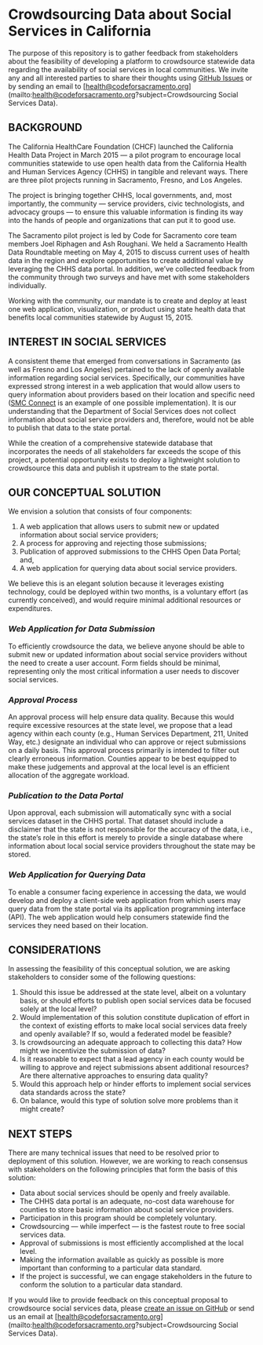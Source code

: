 # Crowdsourcing Data about Social Services in California

The purpose of this repository is to gather feedback from stakeholders about the feasibility of developing a platform to crowdsource statewide data regarding the availability of social services in local communities. We invite any and all interested parties to share their thoughts using [GitHub Issues](https://github.com/code4sac/social-services/issues) or by sending an email to [health@codeforsacramento.org](mailto:health@codeforsacramento.org?subject=Crowdsourcing Social Services Data). 

## BACKGROUND
The California HealthCare Foundation (CHCF) launched the California Health Data Project in March 2015 — a pilot program to encourage local communities statewide to use open health data from the California Health and Human Services Agency (CHHS) in tangible and relevant ways. There are three pilot projects running in Sacramento, Fresno, and Los Angeles.

The project is bringing together CHHS, local governments, and, most importantly, the community — service providers, civic technologists, and advocacy groups — to ensure this valuable information is finding its way into the hands of people and organizations that can put it to good use.

The Sacramento pilot project is led by Code for Sacramento core team members Joel Riphagen and Ash Roughani. We held a Sacramento Health Data Roundtable meeting on May 4, 2015 to discuss current uses of health data in the region and explore opportunities to create additional value by leveraging the CHHS data portal. In addition, we’ve collected feedback from the community through two surveys and have met with some stakeholders individually. 

Working with the community, our mandate is to create and deploy at least one web application, visualization, or product using state health data that benefits local communities statewide by August 15, 2015.

## INTEREST IN SOCIAL SERVICES
A consistent theme that emerged from conversations in Sacramento (as well as Fresno and Los Angeles) pertained to the lack of openly available information regarding social services. Specifically, our communities have expressed strong interest in a web application that would allow users to query information about providers based on their location and specific need ([SMC Connect](https://www.smc-connect.org/) is an example of one possible implementation). It is our understanding that the Department of Social Services does not collect information about social service providers and, therefore, would not be able to publish that data to the state portal. 

While the creation of a comprehensive statewide database that incorporates the needs of all stakeholders far exceeds the scope of this project, a potential opportunity exists to deploy a lightweight solution to crowdsource this data and publish it upstream to the state portal.

## OUR CONCEPTUAL SOLUTION
We envision a solution that consists of four components:

1. A web application that allows users to submit new or updated information about social service providers;
2. A process for approving and rejecting those submissions;
3. Publication of approved submissions to the CHHS Open Data Portal; and,
4. A web application for querying data about social service providers.

We believe this is an elegant solution because it leverages existing technology, could be deployed within two months, is a voluntary effort (as currently conceived), and would require minimal additional resources or expenditures. 

### *Web Application for Data Submission*
To efficiently crowdsource the data, we believe anyone should be able to submit new or updated information about social service providers without the need to create a user account. Form fields should be minimal, representing only the most critical information a user needs to discover social services.

### *Approval Process*
An approval process will help ensure data quality. Because this would require excessive resources at the state level, we propose that a lead agency within each county (e.g., Human Services Department, 211, United Way, etc.) designate an individual who can approve or reject submissions on a daily basis. This approval process primarily is intended to filter out clearly erroneous information. Counties appear to be best equipped to make these judgements and approval at the local level is an efficient allocation of the aggregate workload.

### *Publication to the Data Portal*
Upon approval, each submission will automatically sync with a social services dataset in the CHHS portal. That dataset should include a disclaimer that the state is not responsible for the accuracy of the data, i.e., the state’s role in this effort is merely to provide a single database where information about local social service providers throughout the state may be stored. 

### *Web Application for Querying Data*
To enable a consumer facing experience in accessing the data, we would develop and deploy a client-side web application from which users may query data from the state portal via its application programming interface (API). The web application would help consumers statewide find the services they need based on their location.

## CONSIDERATIONS
In assessing the feasibility of this conceptual solution, we are asking stakeholders to consider some of the following questions:

1. Should this issue be addressed at the state level, albeit on a voluntary basis, or should efforts to publish open social services data be focused solely at the local level?
2. Would implementation of this solution constitute duplication of effort in the context of existing efforts to make local social services data freely and openly available? If so, would a federated model be feasible?
3. Is crowdsourcing an adequate approach to collecting this data? How might we incentivize the submission of data? 
4. Is it reasonable to expect that a lead agency in each county would be willing to approve and reject submissions absent additional resources? Are there alternative approaches to ensuring data quality?
5. Would this approach help or hinder efforts to implement social services data standards across the state?
6. On balance, would this type of solution solve more problems than it might create?

## NEXT STEPS 
There are many technical issues that need to be resolved prior to deployment of this solution. However, we are working to reach consensus with stakeholders on the following principles that form the basis of this solution:
- Data about social services should be openly and freely available.
- The CHHS data portal is an adequate, no-cost data warehouse for counties to store basic information about social service providers.
- Participation in this program should be completely voluntary.
- Crowdsourcing — while imperfect — is the fastest route to free social services data.
- Approval of submissions is most efficiently accomplished at the local level.
- Making the information available as quickly as possible is more important than conforming to a particular data standard.
- If the project is successful, we can engage stakeholders in the future to conform the solution to a particular data standard.

If you would like to provide feedback on this conceptual proposal to crowdsource social services data, please [create an issue on GitHub](https://github.com/code4sac/social-services/issues) or send us an email at [health@codeforsacramento.org](mailto:health@codeforsacramento.org?subject=Crowdsourcing Social Services Data). 





